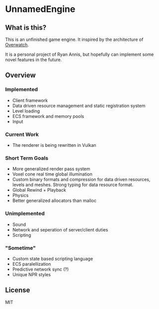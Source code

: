 # UnnamedEngine

## What is this?

This is an unfinished game engine.  It inspired by the architecture of [Overwatch](https://www.gdcvault.com/play/1024653/Networking-Scripted-Weapons-and-Abilities).

It is a personal project of Ryan Annis, but hopefully can implement some novel features in the future.

## Overview

### Implemented

- Client framework
- Data driven resource management and static registration system
- Level loading
- ECS framework and memory pools
- Input

### Current Work

- The renderer is being rewritten in Vulkan

### Short Term Goals

-  More generalized render pass system
-  Voxel cone real time global illumination
-  Custom binary formats and compression for data driven resources, levels and meshes.  Strong typing for data resource format. 
-  Global Rewind + Playback
-  Physics
-  Better generalized allocators than malloc

### Unimplemented

- Sound
- Network and seperation of server/client duties
- Scripting

### "Sometime"

- Custom state based scripting language
- ECS paralellization
- Predictive network sync (?)
- Unique NPR styles

## License

MIT
